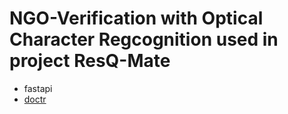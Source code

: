 # NGO-Verification with Optical Character Regcognition used in project ResQ-Mate
- fastapi
- [doctr](https://github.com/mindee/doctr)
